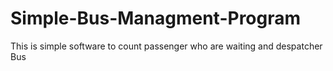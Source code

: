 # Simple-Bus-Managment-Program
This is simple software to count passenger who are waiting and despatcher Bus
